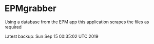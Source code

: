 # EPMgrabber
Using a database from the EPM app this application scrapes the files as required


Latest backup: Sun Sep 15 00:35:02 UTC 2019
